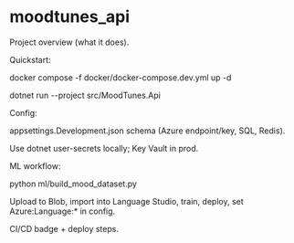 # moodtunes_api

Project overview (what it does).

Quickstart:

docker compose -f docker/docker-compose.dev.yml up -d

dotnet run --project src/MoodTunes.Api

Config:

appsettings.Development.json schema (Azure endpoint/key, SQL, Redis).

Use dotnet user-secrets locally; Key Vault in prod.

ML workflow:

python ml/build_mood_dataset.py

Upload to Blob, import into Language Studio, train, deploy, set Azure:Language:* in config.

CI/CD badge + deploy steps.